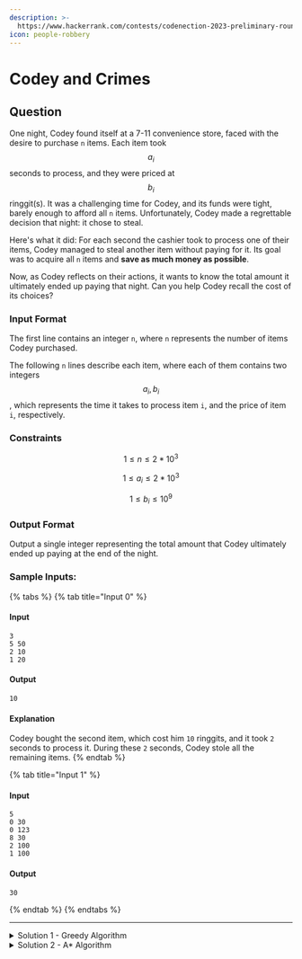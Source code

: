 ```yaml
---
description: >-
  https://www.hackerrank.com/contests/codenection-2023-preliminary-round-open-category/challenges/cn-c8
icon: people-robbery
---
```


# Codey and Crimes

## Question

One night, Codey found itself at a 7-11 convenience store, faced with the desire to purchase `n` items. Each item took $$a_i$$ seconds to process, and they were priced at $$b_i$$ ringgit(s). It was a challenging time for Codey, and its funds were tight, barely enough to afford all `n` items. Unfortunately, Codey made a regrettable decision that night: it chose to steal.

Here's what it did: For each second the cashier took to process one of their items, Codey managed to steal another item without paying for it. Its goal was to acquire all `n` items and **save as much money as possible**.

Now, as Codey reflects on their actions, it wants to know the total amount it ultimately ended up paying that night. Can you help Codey recall the cost of its choices?

### Input Format

The first line contains an integer `n`, where `n` represents the number of items Codey purchased.

The following `n` lines describe each item, where each of them contains two integers $$a_i, b_i$$, which represents the time it takes to process item `i`, and the price of item `i`, respectively.

### Constraints

$$
1 \le n \le 2 *10^3
$$

$$
1 \le a_i \le 2 *10^3
$$

$$
1 \le b_i \le 10^9
$$

### Output Format

Output a single integer representing the total amount that Codey ultimately ended up paying at the end of the night.

### Sample Inputs:

{% tabs %}
{% tab title="Input 0" %}
#### Input

```
3
5 50
2 10
1 20
```

#### Output

```
10
```

#### Explanation

Codey bought the second item, which cost him `10` ringgits, and it took `2` seconds to process it. During these `2` seconds, Codey stole all the remaining items.
{% endtab %}

{% tab title="Input 1" %}
#### Input

```
5
0 30
0 123
8 30
2 100
1 100
```

#### Output

```
30
```
{% endtab %}
{% endtabs %}

***

<details>

<summary>Solution 1 - Greedy Algorithm</summary>



</details>

<details>

<summary>Solution 2 - A* Algorithm</summary>



</details>
